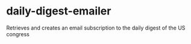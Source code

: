 # daily-digest-emailer
Retrieves and creates an email subscription to the daily digest of the US congress
